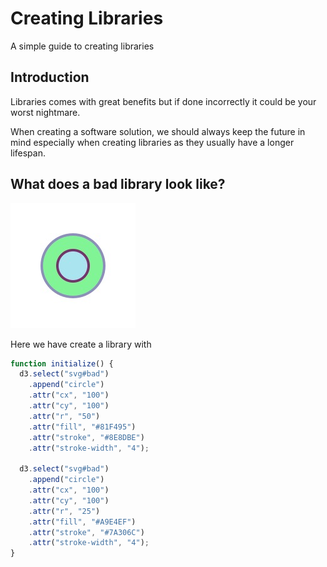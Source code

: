# Creating Libraries

A simple guide to creating libraries

## Introduction

Libraries comes with great benefits but if done incorrectly it could be your worst nightmare.

When creating a software solution, we should always keep the future in mind especially when creating libraries as they usually have a longer lifespan.

## What does a bad library look like?

![Bad](https://raw.githubusercontent.com/barend-erasmus/creating-libraries/master/images/bad.jpg)

Here we have create a library with

```javascript
function initialize() {
  d3.select("svg#bad")
    .append("circle")
    .attr("cx", "100")
    .attr("cy", "100")
    .attr("r", "50")
    .attr("fill", "#81F495")
    .attr("stroke", "#8E8DBE")
    .attr("stroke-width", "4");

  d3.select("svg#bad")
    .append("circle")
    .attr("cx", "100")
    .attr("cy", "100")
    .attr("r", "25")
    .attr("fill", "#A9E4EF")
    .attr("stroke", "#7A306C")
    .attr("stroke-width", "4");
}
```